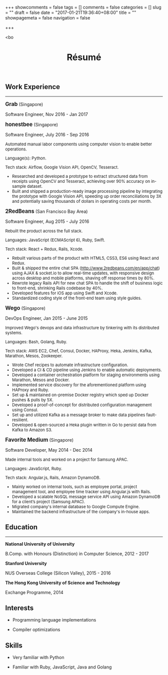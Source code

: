 +++
showcomments = false
tags = []
comments = false
categories = []
slug = ""
draft = false
date = "2017-01-21T19:36:40+08:00"
title = ""
showpagemeta = false
navigation = false

+++

<bo<body>
<div id='container'>
<div>
<h1 align="center" id="markdown-resumé">Résumé</h1>
<br>
<h2 id="work-experience">Work Experience</h2>
<hr>
<p><big><b>Grab</b></big> (Singapore)</p>
<p>Software Engineer, Nov 2016 - Jan 2017</p>
<!-- <ul>
<li>Intermingled presentation and content</li>
<li>Styling was a pain, so either didn't do it or found a half-decent template and didn't mess with it</li>
</ul> -->

<p><big><b>honestbee</b></big> (Singapore)</p>
<p>Software Engineer, July 2016 - Sep 2016</p>
<div style="font-size: small">
<p>Automated manual labor components using computer vision to enable better operations.</p>

<p>Language(s): Python.</p>

<p>Tech stack: Airflow, Google Vision API, OpenCV, Tesseract.</p>

- Researched and developed a prototype to extract structured data from receipts using OpenCV and Tesseract, achieving over 90% accuracy on in-sample dataset.
- Built and shipped a production-ready image processing pipeline by integrating the prototype with Google Vision API, speeding up order reconciliations by 3X and potentially saving thousands of dollars in operating costs per month.
</div>
<p><big><b>2RedBeans</b></big> (San Francisco Bay Area)</p>
<p>Software Engineer, Aug 2015 - July 2016</p>
<div style="font-size: small">
<p>Rebuilt the product across the full stack.</p>

<p>Languages: JavaScript (ECMAScript 6), Ruby, Swift.</p>

<p>Tech stack: React + Redux, Rails, Xcode.</p>

- Rebuilt various parts of the product with HTML5, CSS3, ES6 using React and Redux.
- Built & shipped the entire chat SPA (http://www.2redbeans.com/en/app/chat) using AJAX & socket.io to allow real-time updates, with responsive design across desktop and mobile platforms, shaving off response times by 80%.
- Rewrote legacy Rails API for new chat SPA to handle the shift of business logic to front-end, shrinking Rails codebase by 40%.
- Developed features for iOS app using Swift and Xcode.
- Standardized coding style of the front-end team using style guides.

</div>
<p><big><b>Wego</b></big> (Singapore)</p>
<p>DevOps Engineer, Jan 2015 - June 2015</p>
<div style="font-size: small">
<p>Improved Wego's devops and data infrastructure by tinkering with its distributed systems.</p>

<p>Languages: Bash, Golang, Ruby.</p>

<p>Tech stack: AWS EC2, Chef, Consul, Docker, HAProxy, Heka, Jenkins, Kafka, Marathon, Mesos, Zookeeper.</p>

- Wrote Chef recipes to automate infrastructure configuration.
- Developed a CI & CD pipeline using Jenkins to enable automatic deployments.
- Developed a container orchestration platform for staging environments using Marathon, Mesos and Docker.
- Implemented service discovery for the aforementioned platform using HAProxy and Ruby.
- Set up & maintained on-premise Docker registry which sped up Docker pushes & pulls by 5X. 
- Developed a proof-of-concept for distributed configuration management using Consul.
- Set up and utilized Kafka as a message broker to make data pipelines fault-resilient.
- Developed & open-sourced a Heka plugin written in Go to persist data from Kafka to Amazon S3.
</div>
<p><big><b>Favorite Medium</b></big> (Singapore)</p>
<p>Software Developer, May 2014 - Dec 2014</p>
<div style="font-size: small">
<p>Made internal tools and worked on a project for Samsung APAC.</p>

<p>Languages: JavaScript, Ruby.</p>

<p>Tech stack: Angular.js, Rails, Amazon DynamoDB.</p>

- Mainly worked on internal tools, such as employee portal, project management tool, and employee time tracker using Angular.js with Rails.
- Developed a scalable NoSQL message service API using Amazon DynamoDB for a client’s project (Samsung APAC).
- Migrated company's internal database to Google Compute Engine. 
- Maintained the backend infrastructure of the company's in-house apps.
</div>
<h2 id="education">Education</h2>
<hr>
<p><strong>National University of University</strong></p>
<p>B.Comp. with Honours (Distinction) in Computer Science, 2012 - 2017</p>
<p><strong>Stanford University</strong></p>
<p>NUS Overseas College (Silicon Valley), 2015 - 2016</p>
<p><strong>The Hong Kong University of Science and Technology</strong></p>
<p>Exchange Programme, 2014</p>

<h2 id="interests">Interests</h2>
<ul>
<li><p>Programming language implementations</p></li>
<li><p>Compiler optimizations</p></li>
</ul>

<h2 id="skills">Skills</h2>
<ul>
<li><p>Very familiar with Python</p></li>
<li><p>Familiar with Ruby, JavaScript, Java and Golang</p></li>
</ul>
</div>
</body>